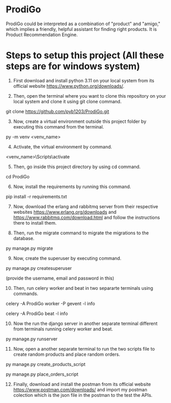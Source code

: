 # ProdiGo
ProdiGo could be interpreted as a combination of "product" and "amigo," which implies a friendly, helpful assistant for finding right products. It is Product Recommendation Engine.

# Steps to setup this project (All these steps are for windows system)

1. First download and install python 3.11 on your local system from its official website https://www.python.org/downloads/.

2. Then, open the terminal where you want to clone this repository on your local system and clone it using git clone command.

git clone https://github.com/pyb1203/ProdiGo.git

3. Now, create a virtual environment outside this project folder by executing this command from the terminal.

py -m venv <venv_name>

4. Activate, the virtual environment by command.

<venv_name>\Scripts\activate

5. Then, go inside this project directory by using cd command.

cd ProdiGo

6. Now, install the requirements by running this command.

pip install -r requirements.txt

7. Now, download the erlang and rabbitmq server from their respective websites https://www.erlang.org/downloads and https://www.rabbitmq.com/download.html and follow the instructions there to install them.

8. Then, run the migrate command to migrate the migrations to the database.

py manage.py migrate

9. Now, create the superuser by executing command.

py manage.py createsuperuser

(provide the username, email and password in this)

10. Then, run celery worker and beat in two separarte terminals using commands.

celery -A ProdiGo worker -P gevent -l info

celery -A ProdiGo beat -l info

10. Now the run the django server in another separate terminal different from terminals running celery worker and beat.

py manage.py runserver

11. Now, open a another separate terminal to run the two scripts file to create random products and place random orders.

py manage.py create_products_script

py manage.py place_orders_script

12. Finally, download and install the postman from its official website https://www.postman.com/downloads/ and import my postman colection which is the json file in the postman to the test the APIs.
